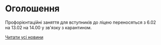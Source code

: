 # Оголошення

Профорієнтаційні заняття для вступників до ліцею переносяться з 6.02 на 13.02 на 14.00 у зв'язку з карантином.

[Читати усі новини](/news)
